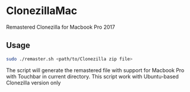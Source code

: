 # ClonezillaMac
Remastered Clonezilla for Macbook Pro 2017

## Usage

```bash
sudo ./remaster.sh <path/to/Clonezilla zip file>
```

The script will generate the remastered file with support for Macbook
Pro with Touchbar in current directory.
This script work with Ubuntu-based Clonezilla version only
